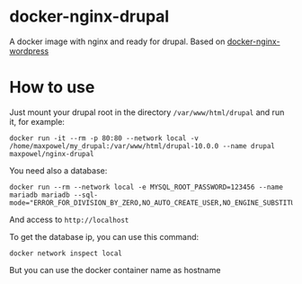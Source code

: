 # docker-nginx-drupal
A docker image with nginx and ready for drupal.
Based on [docker-nginx-wordpress](https://github.com/maxpowel/docker-nginx-wordpress)

# How to use
Just mount your drupal root in the directory `/var/www/html/drupal` and run it, for example:
```
docker run -it --rm -p 80:80 --network local -v /home/maxpowel/my_drupal:/var/www/html/drupal-10.0.0 --name drupal maxpowel/nginx-drupal
```
You need also a database:
```
docker run --rm --network local -e MYSQL_ROOT_PASSWORD=123456 --name mariadb mariadb --sql-mode="ERROR_FOR_DIVISION_BY_ZERO,NO_AUTO_CREATE_USER,NO_ENGINE_SUBSTITUTION"
```

And access to `http://localhost`

To get the database ip, you can use this command:
```
docker network inspect local
```
But you can use the docker container name as hostname


